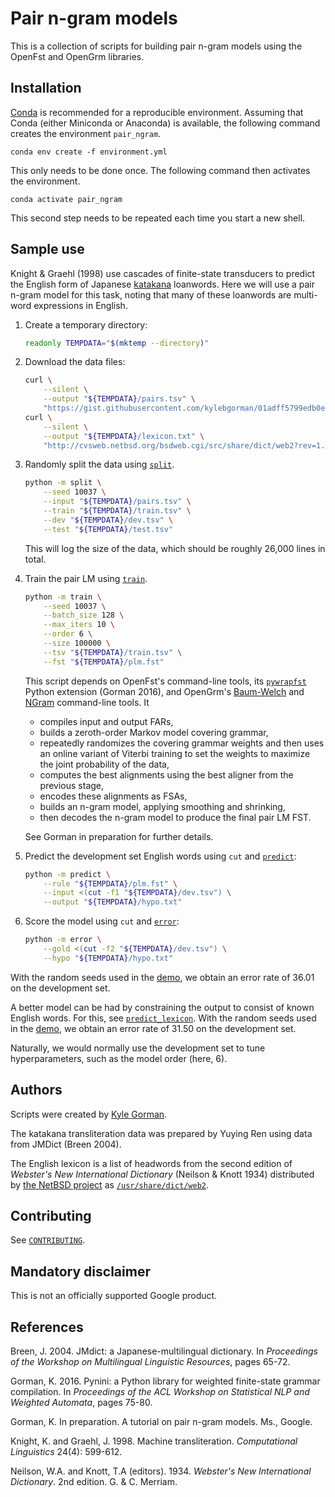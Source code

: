Pair n-gram models
==================

This is a collection of scripts for building pair n-gram models using the
OpenFst and OpenGrm libraries.

Installation
------------

[Conda](http://conda.io) is recommended for a reproducible environment. Assuming
that Conda (either Miniconda or Anaconda) is available, the following command
creates the environment `pair_ngram`.

    conda env create -f environment.yml

This only needs to be done once. The following command then activates the
environment.

    conda activate pair_ngram

This second step needs to be repeated each time you start a new shell.

Sample use
----------

Knight & Graehl (1998) use cascades of finite-state transducers to predict the
English form of Japanese [katakana](https://en.wikipedia.org/wiki/Katakana)
loanwords. Here we will use a pair n-gram model for this task, noting that many
of these loanwords are multi-word expressions in English.

1.  Create a temporary directory:

    ```bash
    readonly TEMPDATA="$(mktemp --directory)"
    ```

2.  Download the data files:

    ```bash
    curl \
        --silent \
        --output "${TEMPDATA}/pairs.tsv" \
        "https://gist.githubusercontent.com/kylebgorman/01adff5799edb0edf3bcce20187c833a/raw/fb0e66d31e021fca7adec4c2104ffea0e879f2e4/pairs.tsv"
    curl \
        --silent \
        --output "${TEMPDATA}/lexicon.txt" \
        "http://cvsweb.netbsd.org/bsdweb.cgi/src/share/dict/web2?rev=1.54"
    ```

3.  Randomly split the data using [`split`](split.py).

    ```bash
    python -m split \
        --seed 10037 \
        --input "${TEMPDATA}/pairs.tsv" \
        --train "${TEMPDATA}/train.tsv" \
        --dev "${TEMPDATA}/dev.tsv" \
        --test "${TEMPDATA}/test.tsv"
    ```

    This will log the size of the data, which should be roughly 26,000 lines in
    total.

4.  Train the pair LM using [`train`](train.py).

    ```bash
    python -m train \
        --seed 10037 \
        --batch_size 128 \
        --max_iters 10 \
        --order 6 \
        --size 100000 \
        --tsv "${TEMPDATA}/train.tsv" \
        --fst "${TEMPDATA}/plm.fst"
    ```

    This script depends on OpenFst's command-line tools, its
    [`pywrapfst`](https://www.openfst.org/twiki/bin/view/FST/PythonExtension)
    Python extension (Gorman 2016), and OpenGrm's
    [Baum-Welch](https://baumwelch.opengrm.org) and
    [NGram](https://ngram.opengrm.org) command-line tools. It

    -   compiles input and output FARs,
    -   builds a zeroth-order Markov model covering grammar,
    -   repeatedly randomizes the covering grammar weights and then uses an
        online variant of Viterbi training to set the weights to maximize the
        joint probability of the data,
    -   computes the best alignments using the best aligner from the previous
        stage,
    -   encodes these alignments as FSAs,
    -   builds an n-gram model, applying smoothing and shrinking,
    -   then decodes the n-gram model to produce the final pair LM FST.

    See Gorman in preparation for further details.

5.  Predict the development set English words using `cut` and
    [`predict`](predict.py):

    ```bash
    python -m predict \
        --rule "${TEMPDATA}/plm.fst" \
        --input <(cut -f1 "${TEMPDATA}/dev.tsv") \
        --output "${TEMPDATA}/hypo.txt"
    ```

6.  Score the model using `cut` and [`error`](error.py):

    ```bash
    python -m error \
        --gold <(cut -f2 "${TEMPDATA}/dev.tsv") \
        --hypo "${TEMPDATA}/hypo.txt"
    ```

With the random seeds used in the [demo](run.sh), we obtain an error rate of
36.01 on the development set.

A better model can be had by constraining the output to consist of known English
words. For this, see [`predict_lexicon`](predict_lexicon.py). With
the random seeds used in the [demo](run.sh), we obtain an error rate of 31.50 on
the development set.

Naturally, we would normally use the development set to tune hyperparameters,
such as the model order (here, 6).

Authors
-------

Scripts were created by [Kyle Gorman](mailto:kbg@google.com).

The katakana transliteration data was prepared by Yuying Ren using data from
JMDict (Breen 2004).

The English lexicon is a list of headwords from the second edition of *Webster's
New International Dictionary* (Neilson & Knott 1934) distributed by [the NetBSD
project](https://www.netbsd.org/) as
[`/usr/share/dict/web2`](http://cvsweb.netbsd.org/bsdweb.cgi/src/share/dict/web2?rev=1.54).

Contributing
------------

See [`CONTRIBUTING`](CONTRIBUTING).

Mandatory disclaimer
--------------------

This is not an officially supported Google product.

References
----------

Breen, J. 2004. JMdict: a Japanese-multilingual dictionary. In *Proceedings of
the Workshop on Multilingual Linguistic Resources*, pages 65-72.

Gorman, K. 2016. Pynini: a Python library for weighted finite-state grammar
compilation. In *Proceedings of the ACL Workshop on Statistical NLP and Weighted
Automata*, pages 75-80.

Gorman, K. In preparation. A tutorial on pair n-gram models. Ms., Google.

Knight, K. and Graehl, J. 1998. Machine transliteration. *Computational
Linguistics* 24(4): 599-612.

Neilson, W.A. and Knott, T.A (editors). 1934. *Webster's New International
Dictionary*. 2nd edition. G. & C. Merriam.
